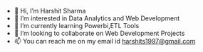 - 👋 Hi, I’m Harshit Sharma
- 👀 I’m interested in Data Analytics and Web Development
- 🌱 I’m currently learning Powerbi,ETL Tools
- 💞️ I’m looking to collaborate on Web Development Projects
- 📫 You can reach me on my email id harshits1997@gmail.com

<!---
shadowharshit/shadowharshit is a ✨ special ✨ repository because its `README.md` (this file) appears on your GitHub profile.
You can click the Preview link to take a look at your changes.
--->
